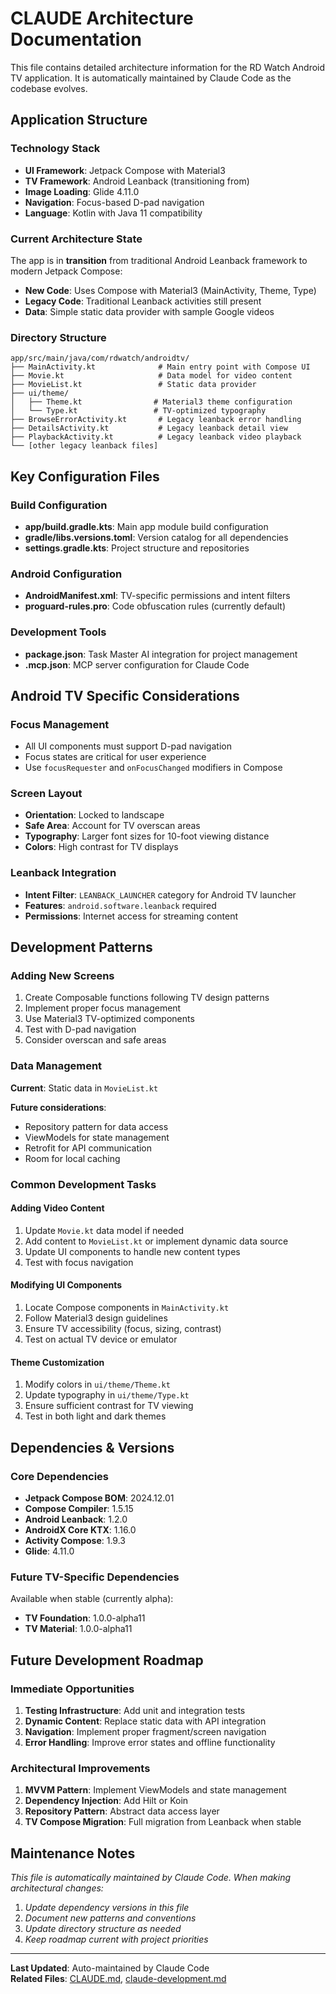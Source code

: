 # CLAUDE Architecture Documentation

This file contains detailed architecture information for the RD Watch Android TV application. It is automatically maintained by Claude Code as the codebase evolves.

## Application Structure

### Technology Stack

- **UI Framework**: Jetpack Compose with Material3
- **TV Framework**: Android Leanback (transitioning from)
- **Image Loading**: Glide 4.11.0
- **Navigation**: Focus-based D-pad navigation
- **Language**: Kotlin with Java 11 compatibility

### Current Architecture State

The app is in **transition** from traditional Android Leanback framework to modern Jetpack Compose:

- **New Code**: Uses Compose with Material3 (MainActivity, Theme, Type)
- **Legacy Code**: Traditional Leanback activities still present
- **Data**: Simple static data provider with sample Google videos

### Directory Structure

```
app/src/main/java/com/rdwatch/androidtv/
├── MainActivity.kt              # Main entry point with Compose UI
├── Movie.kt                     # Data model for video content
├── MovieList.kt                 # Static data provider
├── ui/theme/
│   ├── Theme.kt                # Material3 theme configuration
│   └── Type.kt                 # TV-optimized typography
├── BrowseErrorActivity.kt       # Legacy leanback error handling
├── DetailsActivity.kt           # Legacy leanback detail view  
├── PlaybackActivity.kt          # Legacy leanback video playback
└── [other legacy leanback files]
```

## Key Configuration Files

### Build Configuration

- **app/build.gradle.kts**: Main app module build configuration
- **gradle/libs.versions.toml**: Version catalog for all dependencies
- **settings.gradle.kts**: Project structure and repositories

### Android Configuration

- **AndroidManifest.xml**: TV-specific permissions and intent filters
- **proguard-rules.pro**: Code obfuscation rules (currently default)

### Development Tools

- **package.json**: Task Master AI integration for project management
- **.mcp.json**: MCP server configuration for Claude Code

## Android TV Specific Considerations

### Focus Management

- All UI components must support D-pad navigation
- Focus states are critical for user experience
- Use `focusRequester` and `onFocusChanged` modifiers in Compose

### Screen Layout

- **Orientation**: Locked to landscape
- **Safe Area**: Account for TV overscan areas
- **Typography**: Larger font sizes for 10-foot viewing distance
- **Colors**: High contrast for TV displays

### Leanback Integration

- **Intent Filter**: `LEANBACK_LAUNCHER` category for Android TV launcher
- **Features**: `android.software.leanback` required
- **Permissions**: Internet access for streaming content

## Development Patterns

### Adding New Screens

1. Create Composable functions following TV design patterns
2. Implement proper focus management
3. Use Material3 TV-optimized components
4. Test with D-pad navigation
5. Consider overscan and safe areas

### Data Management

**Current**: Static data in `MovieList.kt`

**Future considerations**:
- Repository pattern for data access
- ViewModels for state management
- Retrofit for API communication
- Room for local caching

### Common Development Tasks

#### Adding Video Content

1. Update `Movie.kt` data model if needed
2. Add content to `MovieList.kt` or implement dynamic data source
3. Update UI components to handle new content types
4. Test with focus navigation

#### Modifying UI Components

1. Locate Compose components in `MainActivity.kt`
2. Follow Material3 design guidelines
3. Ensure TV accessibility (focus, sizing, contrast)
4. Test on actual TV device or emulator

#### Theme Customization

1. Modify colors in `ui/theme/Theme.kt`
2. Update typography in `ui/theme/Type.kt`
3. Ensure sufficient contrast for TV viewing
4. Test in both light and dark themes

## Dependencies & Versions

### Core Dependencies

- **Jetpack Compose BOM**: 2024.12.01
- **Compose Compiler**: 1.5.15
- **Android Leanback**: 1.2.0
- **AndroidX Core KTX**: 1.16.0
- **Activity Compose**: 1.9.3
- **Glide**: 4.11.0

### Future TV-Specific Dependencies

Available when stable (currently alpha):
- **TV Foundation**: 1.0.0-alpha11
- **TV Material**: 1.0.0-alpha11

## Future Development Roadmap

### Immediate Opportunities

1. **Testing Infrastructure**: Add unit and integration tests
2. **Dynamic Content**: Replace static data with API integration
3. **Navigation**: Implement proper fragment/screen navigation
4. **Error Handling**: Improve error states and offline functionality

### Architectural Improvements

1. **MVVM Pattern**: Implement ViewModels and state management
2. **Dependency Injection**: Add Hilt or Koin
3. **Repository Pattern**: Abstract data access layer
4. **TV Compose Migration**: Full migration from Leanback when stable

## Maintenance Notes

*This file is automatically maintained by Claude Code. When making architectural changes:*

1. *Update dependency versions in this file*
2. *Document new patterns and conventions*  
3. *Update directory structure as needed*
4. *Keep roadmap current with project priorities*

---

**Last Updated**: Auto-maintained by Claude Code  
**Related Files**: [CLAUDE.md](CLAUDE.md), [claude-development.md](claude-development.md)